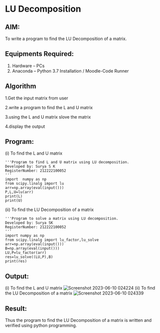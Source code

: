 # LU Decomposition 

## AIM:
To write a program to find the LU Decomposition of a matrix.

## Equipments Required:
1. Hardware – PCs
2. Anaconda – Python 3.7 Installation / Moodle-Code Runner

## Algorithm
1.Get the input matrix from user

2.write a program to find the L and U matrix

3.using the L and U matrix slove the matrix

4.display the output

## Program:
(i) To find the L and U matrix
```
'''Program to find L and U matrix using LU decomposition.
Developed by: Surya S K
RegisterNumber: 212222100052
'''
import  numpy as np
from scipy.linalg import lu
arr=np.array(eval(input()))
P,L,U=lu(arr)
print(L)
print(U)

```
(ii) To find the LU Decomposition of a matrix
```
'''Program to solve a matrix using LU decomposition.
Developed by: Surya SK
RegisterNumber: 212222100052
'''
import numpy as np
from scipy.linalg import lu_factor,lu_solve
arr=np.array(eval(input()))
B=np.array(eval(input()))
LU,P=lu_factor(arr)
res=lu_solve((LU,P),B)
print(res)

```

## Output:
(i) To find the L and U matrix
![Screenshot 2023-06-10 024224](https://github.com/SuryaSK46/LU-Decomposition/assets/127716537/bb1007d5-a741-46b3-8851-0e610a163f41)
(ii) To find the LU Decomposition of a matrix
![Screenshot 2023-06-10 024339](https://github.com/SuryaSK46/LU-Decomposition/assets/127716537/185bbd7a-5798-4d72-abd6-b19671389359)

## Result:
Thus the program to find the LU Decomposition of a matrix is written and verified using python programming.


